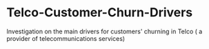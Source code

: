# Telco-Customer-Churn-Drivers
Investigation on the main drivers for customers' churning in Telco ( a provider of telecommunications services)
